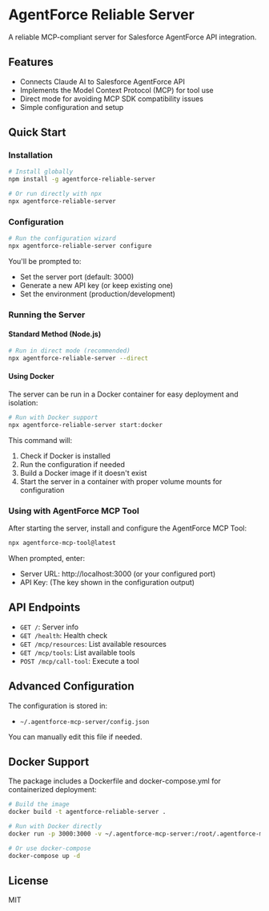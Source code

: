 # AgentForce Reliable Server

A reliable MCP-compliant server for Salesforce AgentForce API integration.

## Features

- Connects Claude AI to Salesforce AgentForce API
- Implements the Model Context Protocol (MCP) for tool use
- Direct mode for avoiding MCP SDK compatibility issues
- Simple configuration and setup

## Quick Start

### Installation

```bash
# Install globally
npm install -g agentforce-reliable-server

# Or run directly with npx
npx agentforce-reliable-server
```

### Configuration

```bash
# Run the configuration wizard
npx agentforce-reliable-server configure
```

You'll be prompted to:
- Set the server port (default: 3000)
- Generate a new API key (or keep existing one)
- Set the environment (production/development)

### Running the Server

#### Standard Method (Node.js)

```bash
# Run in direct mode (recommended)
npx agentforce-reliable-server --direct
```

#### Using Docker

The server can be run in a Docker container for easy deployment and isolation:

```bash
# Run with Docker support
npx agentforce-reliable-server start:docker
```

This command will:
1. Check if Docker is installed
2. Run the configuration if needed
3. Build a Docker image if it doesn't exist
4. Start the server in a container with proper volume mounts for configuration

### Using with AgentForce MCP Tool

After starting the server, install and configure the AgentForce MCP Tool:

```bash
npx agentforce-mcp-tool@latest
```

When prompted, enter:
- Server URL: http://localhost:3000 (or your configured port)
- API Key: (The key shown in the configuration output)

## API Endpoints

- `GET /`: Server info
- `GET /health`: Health check
- `GET /mcp/resources`: List available resources
- `GET /mcp/tools`: List available tools
- `POST /mcp/call-tool`: Execute a tool

## Advanced Configuration

The configuration is stored in:
- `~/.agentforce-mcp-server/config.json`

You can manually edit this file if needed.

## Docker Support

The package includes a Dockerfile and docker-compose.yml for containerized deployment:

```bash
# Build the image
docker build -t agentforce-reliable-server .

# Run with Docker directly
docker run -p 3000:3000 -v ~/.agentforce-mcp-server:/root/.agentforce-mcp-server agentforce-reliable-server

# Or use docker-compose
docker-compose up -d
```

## License

MIT